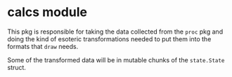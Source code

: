 # calcs module

This pkg is responsible for taking the data collected from
the `proc` pkg and doing the kind of esoteric transformations
needed to put them into the formats that `draw` needs.

Some of the transformed data will be in mutable chunks of 
the `state.State` struct.